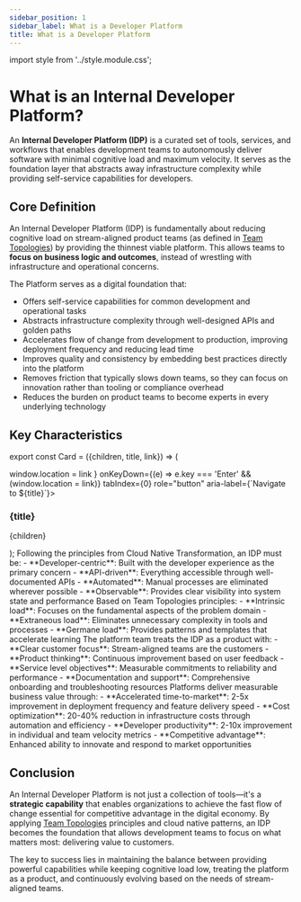 ```yaml
---
sidebar_position: 1
sidebar_label: What is a Developer Platform
title: What is a Developer Platform
---
```


import style from '../style.module.css';

# What is an Internal Developer Platform?

An **Internal Developer Platform (IDP)** is a curated set of tools, services, and workflows that enables development teams to autonomously deliver software with minimal cognitive load and maximum velocity. It serves as the foundation layer that abstracts away infrastructure complexity while providing self-service capabilities for developers.

## Core Definition

An Internal Developer Platform (IDP) is fundamentally about reducing cognitive load on stream-aligned product teams (as defined in [Team Topologies](../references/team-topologies)) by providing the thinnest viable platform. This allows teams to **focus on business logic and outcomes**, instead of wrestling with infrastructure and operational concerns.

The Platform serves as a digital foundation that:

- Offers self-service capabilities for common development and operational tasks
- Abstracts infrastructure complexity through well-designed APIs and golden paths
- Accelerates flow of change from development to production, improving deployment frequency and reducing lead time
- Improves quality and consistency by embedding best practices directly into the platform
- Removes friction that typically slows down teams, so they can focus on innovation rather than tooling or compliance overhead
- Reduces the burden on product teams to become experts in every underlying technology

## Key Characteristics

<div className={style.wrapper}>

export const Card = ({children, title, link}) => (
   <div className={style.card}
      onClick={() => window.location = link }
      onKeyDown={(e) => e.key === 'Enter' && (window.location = link)}
      tabIndex={0}
      role="button"
      aria-label={`Navigate to ${title}`}>
      <div className={style.titlebar}>
         <h3 className={style.title}>{title}</h3>
      </div>
      <p className={style.desc}>
         {children}
      </p>
   </div>
);

<Card title="Self-Service by Design" link="./self-service-design">
Following the principles from Cloud Native Transformation, an IDP must be:
- **Developer-centric**: Built with the developer experience as the primary concern
- **API-driven**: Everything accessible through well-documented APIs
- **Automated**: Manual processes are eliminated wherever possible
- **Observable**: Provides clear visibility into system state and performance
</Card>

<Card title="Cognitive Load Reduction" link="./cognitive-load-reduction">
Based on Team Topologies principles:
- **Intrinsic load**: Focuses on the fundamental aspects of the problem domain
- **Extraneous load**: Eliminates unnecessary complexity in tools and processes  
- **Germane load**: Provides patterns and templates that accelerate learning
</Card>

<Card title="Platform as a Product" link="./platform-as-product">
The platform team treats the IDP as a product with:
- **Clear customer focus**: Stream-aligned teams are the customers
- **Product thinking**: Continuous improvement based on user feedback
- **Service level objectives**: Measurable commitments to reliability and performance
- **Documentation and support**: Comprehensive onboarding and troubleshooting resources
</Card>

<Card title="Business Outcomes" link="./business-outcomes">
Platforms deliver measurable business value through:
- **Accelerated time-to-market**: 2-5x improvement in deployment frequency and feature delivery speed
- **Cost optimization**: 20-40% reduction in infrastructure costs through automation and efficiency
- **Developer productivity**: 2-10x improvement in individual and team velocity metrics
- **Competitive advantage**: Enhanced ability to innovate and respond to market opportunities
</Card>
</div>

## Conclusion

An Internal Developer Platform is not just a collection of tools—it's a **strategic capability** that enables organizations to achieve the fast flow of change essential for competitive advantage in the digital economy. By applying [Team Topologies](../references/team-topologies) principles and cloud native patterns, an IDP becomes the foundation that allows development teams to focus on what matters most: delivering value to customers.

The key to success lies in maintaining the balance between providing powerful capabilities while keeping cognitive load low, treating the platform as a product, and continuously evolving based on the needs of stream-aligned teams.
